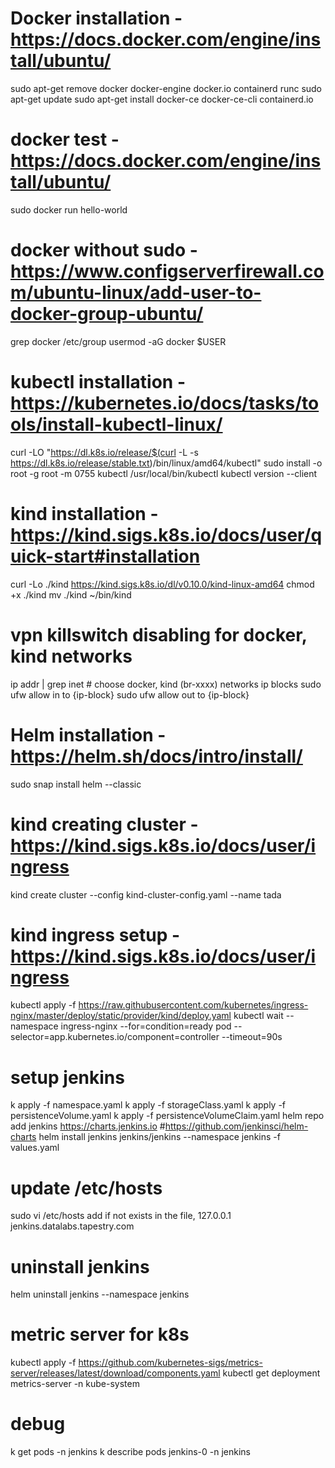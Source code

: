 # Docker installation - https://docs.docker.com/engine/install/ubuntu/
sudo apt-get remove docker docker-engine docker.io containerd runc
sudo apt-get update
sudo apt-get install docker-ce docker-ce-cli containerd.io
# docker test - https://docs.docker.com/engine/install/ubuntu/
sudo docker run hello-world
# docker without sudo - https://www.configserverfirewall.com/ubuntu-linux/add-user-to-docker-group-ubuntu/
grep docker /etc/group
usermod -aG docker $USER

# kubectl installation - https://kubernetes.io/docs/tasks/tools/install-kubectl-linux/
curl -LO "https://dl.k8s.io/release/$(curl -L -s https://dl.k8s.io/release/stable.txt)/bin/linux/amd64/kubectl"
sudo install -o root -g root -m 0755 kubectl /usr/local/bin/kubectl
kubectl version --client

# kind installation - https://kind.sigs.k8s.io/docs/user/quick-start#installation
curl -Lo ./kind https://kind.sigs.k8s.io/dl/v0.10.0/kind-linux-amd64
chmod +x ./kind
mv ./kind ~/bin/kind

# vpn killswitch disabling for docker, kind networks
ip addr | grep inet
    # choose docker, kind (br-xxxx) networks ip blocks
sudo ufw allow in to {ip-block}
sudo ufw allow out to {ip-block}

# Helm installation - https://helm.sh/docs/intro/install/
sudo snap install helm --classic

# kind creating cluster - https://kind.sigs.k8s.io/docs/user/ingress
kind create cluster --config kind-cluster-config.yaml --name tada

# kind ingress setup - https://kind.sigs.k8s.io/docs/user/ingress
kubectl apply -f https://raw.githubusercontent.com/kubernetes/ingress-nginx/master/deploy/static/provider/kind/deploy.yaml
kubectl wait --namespace ingress-nginx --for=condition=ready pod --selector=app.kubernetes.io/component=controller --timeout=90s

# setup jenkins
k apply -f namespace.yaml
k apply -f storageClass.yaml
k apply -f persistenceVolume.yaml
k apply -f persistenceVolumeClaim.yaml
helm repo add jenkins https://charts.jenkins.io         #https://github.com/jenkinsci/helm-charts
helm install jenkins jenkins/jenkins --namespace jenkins -f values.yaml

# update /etc/hosts
sudo vi /etc/hosts
add if not exists in the file, 127.0.0.1	jenkins.datalabs.tapestry.com

# uninstall jenkins
helm uninstall jenkins --namespace jenkins

# metric server for k8s
kubectl apply -f https://github.com/kubernetes-sigs/metrics-server/releases/latest/download/components.yaml
kubectl get deployment metrics-server -n kube-system

# debug
k get pods -n jenkins
k describe pods jenkins-0 -n jenkins